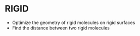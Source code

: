 # RIGID
 - Optimize the geometry of rigid molecules on rigid surfaces
 - Find the distance between two rigid molecules
